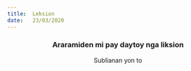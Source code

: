 ```yaml
---
title:  Leksion
date:   23/03/2020
---
```


### <center>Araramiden mi pay daytoy nga liksion</center>
<center>Sublianan yon to</center>
